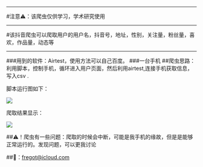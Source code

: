**************
#注意⚠️：该爬虫仅供学习，学术研究使用
**********************
#该抖音爬虫可以爬取用户的用户名，抖音号，地址，性别，关注量，粉丝量，喜欢，作品量，动态等
****************

###用到的软件：Airtest，使用方法可以自己百度。
###一台手机
##爬虫思路：利用脚本，控制手机，循环进入用户页面，然后利用airtest,连接手机获取信息，写入csv .

脚本运行图如下：

![](http://ww1.sinaimg.cn/large/006tNc79ly1g5d4an9ob2j31bz0u0e81.jpg)



爬取结果显示：

![](http://ww1.sinaimg.cn/large/006tNc79ly1g5d4d3pg2gj31hn0u04qp.jpg)


##⚠️！爬虫有一些问题：爬取的时候会中断，可能是我手机的缘故，但是是能够正常运行的。发现问题，可以更我讨论

##📮：fregot@icloud.com



